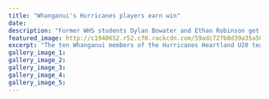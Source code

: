 ```yaml
---
title: "Whanganui's Hurricanes players earn win"
date: 
description: "Former WHS students Dylan Bowater and Ethan Robinson get the points for team to beat Hawkes Bay Under 19..."
featured_image: http://c1940652.r52.cf0.rackcdn.com/59adc72fb8d39a35a50005ee/Hurricanes-U20-Dylan-Bowater-Sept-2017.jpg
excerpt: "The ten Whanganui members of the Hurricanes Heartland U20 team celebrate their win over Hawkes Bay U19 in Napier on Saturday. Former WHS students Dylan Bowater and Ethan Robinson get the points."
gallery_image_1: 
gallery_image_2: 
gallery_image_3: 
gallery_image_4: 
gallery_image_5: 
---
```

